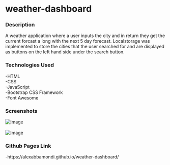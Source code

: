 <h1>weather-dashboard</h1>

<h3>Description</h3>
A weather application where a user inputs the city and in return they get the current forcast a long with the next 5 day forecast. Localstorage was implemented to store the cities that the user searched for and are displayed as buttons on the left hand side under the search button.

<h3>Technologies Used</h3>
  -HTML<br>
  -CSS<br>
  -JavaScript<br>
  -Bootstrap CSS Framework<br>
  -Font Awesome

<h3>Screenshots</h3>

![image](https://user-images.githubusercontent.com/39712161/125368383-18e8ea00-e348-11eb-845d-ad9b33888ede.png)
<br><br>
![image](https://user-images.githubusercontent.com/39712161/125371931-dd521e00-e34f-11eb-8c39-1d02337149b9.png)

<h3>Github Pages Link</h3>
  -https://alexabbamondi.github.io/weather-dashboard/
